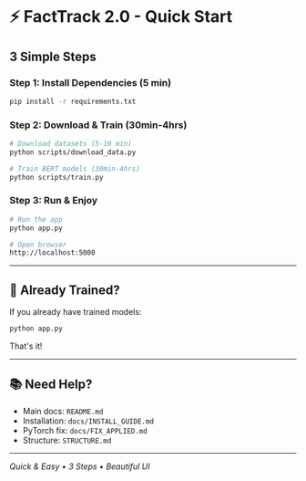 # ⚡ FactTrack 2.0 - Quick Start

## 3 Simple Steps

### Step 1: Install Dependencies (5 min)
```bash
pip install -r requirements.txt
```

### Step 2: Download & Train (30min-4hrs)
```bash
# Download datasets (5-10 min)
python scripts/download_data.py

# Train BERT models (30min-4hrs)
python scripts/train.py
```

### Step 3: Run & Enjoy
```bash
# Run the app
python app.py

# Open browser
http://localhost:5000
```

---

## 🎯 Already Trained?

If you already have trained models:

```bash
python app.py
```

That's it!

---

## 📚 Need Help?

- Main docs: `README.md`
- Installation: `docs/INSTALL_GUIDE.md`
- PyTorch fix: `docs/FIX_APPLIED.md`
- Structure: `STRUCTURE.md`

---

*Quick & Easy • 3 Steps • Beautiful UI*
